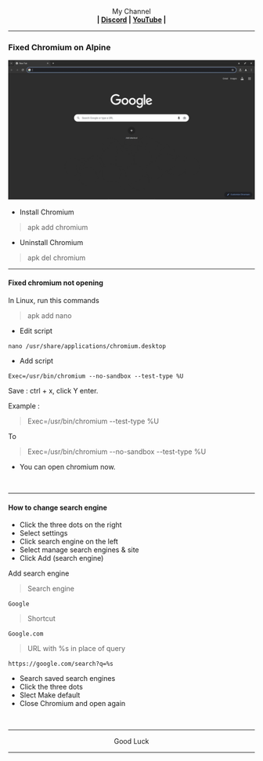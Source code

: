 <p align="center">My Channel</br><b>
| <a href="https://discord.gg/GCehyym">Discord</a> | <a href="https://youtube.com/@layargeser">YouTube</a> |</b></p>

---
### Fixed Chromium on Alpine
<img src="https://raw.githubusercontent.com/wahasa/Alpine/refs/heads/main/Patch/Chromium.jpg">

* Install Chromium
> apk add chromium

* Uninstall Chromium
> apk del chromium

---
#### Fixed chromium not opening

In Linux, run this commands
> apk add nano

* Edit script
```
nano /usr/share/applications/chromium.desktop
```

* Add script
```
Exec=/usr/bin/chromium --no-sandbox --test-type %U
```

Save : ctrl + x, click Y enter.

Example :
> Exec=/usr/bin/chromium --test-type %U

To

> Exec=/usr/bin/chromium --no-sandbox --test-type %U

* You can open chromium now.
</br>

---
#### How to change search engine

* Click the three dots on the right
* Select settings
* Click search engine on the left
* Select manage search engines & site
* Click Add (search engine)

Add search engine
> Search engine
```
Google
```

> Shortcut
```
Google.com
```

> URL with %s in place of query
```
https://google.com/search?q=%s
```

* Search saved search engines
* Click the three dots
* Slect Make default
* Close Chromium and open again
</br>

---
<p align="center">Good Luck</p>

---
